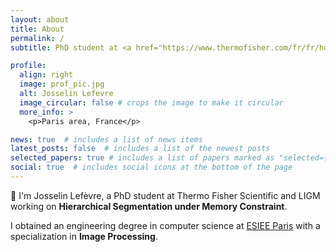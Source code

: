 ```yaml
---
layout: about
title: About
permalink: /
subtitle: PhD student at <a href="https://www.thermofisher.com/fr/fr/home.html">Thermo Fisher Scientific</a> and <a href="https://siteigm.univ-mlv.fr/">LIGM</a>.

profile:
  align: right
  image: prof_pic.jpg
  alt: Josselin Lefevre
  image_circular: false # crops the image to make it circular
  more_info: >
    <p>Paris area, France</p>

news: true  # includes a list of news items
latest_posts: false  # includes a list of the newest posts
selected_papers: true # includes a list of papers marked as "selected={true}"
social: true  # includes social icons at the bottom of the page
---
```


:wave: I'm Josselin Lefèvre, a PhD student at Thermo Fisher Scientific and LIGM working on **Hierarchical Segmentation under Memory Constraint**.

I obtained an engineering degree in computer science at [ESIEE Paris](https://www.esiee.fr) with a specialization in **Image Processing**.